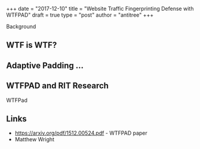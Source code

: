 +++
date = "2017-12-10"
title = "Website Traffic Fingerprinting Defense with WTFPAD"
draft = true
type = "post"
author = "antitree"
+++

Background

## WTF is WTF?

## Adaptive Padding ...

## WTFPAD and RIT Research
WTFPad

## Links
* https://arxiv.org/pdf/1512.00524.pdf - WTFPAD paper
* Matthew Wright
